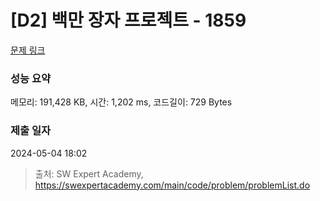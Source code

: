 # [D2] 백만 장자 프로젝트 - 1859 

[문제 링크](https://swexpertacademy.com/main/code/problem/problemDetail.do?contestProbId=AV5LrsUaDxcDFAXc) 

### 성능 요약

메모리: 191,428 KB, 시간: 1,202 ms, 코드길이: 729 Bytes

### 제출 일자

2024-05-04 18:02



> 출처: SW Expert Academy, https://swexpertacademy.com/main/code/problem/problemList.do